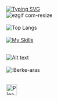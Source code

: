 [![Typing SVG](https://readme-typing-svg.demolab.com?font=Fira+Code&weight=900&size=22&pause=1000&color=8F04F7&center=true&vCenter=true&random=false&width=435&lines=Welcome+to+my+profile)](https://git.io/typing-svg)
<br>
![ezgif com-resize](https://github.com/Berke-aras/Berke-aras/assets/71926337/11ef1d06-94b5-419f-8bba-e230c1f297be)
<br><br>
![Top Langs](https://github-readme-stats.vercel.app/api/top-langs/?username=berke-aras&layout=compact)
<br><br>
[![My Skills](https://skillicons.dev/icons?i=python,html,css,bootstrap,scss,js,react,django,godot,unity,linux)](https://skillicons.dev)
<br><br>
<!--![Jokes Card](https://readme-jokes.vercel.app/api)
<br><br>-->
![Alt text](https://spotify-recently-played-readme.vercel.app/api?user=qi88qvroog8sjxbvopdqid9sp)
<br><br>
![:Berke-aras](https://count.getloli.com/get/@:Berke-aras)
<br><br>

<img src='https://github.com/Berke-aras/Berke-aras/blob/main/bocchi-the-rock-kita-ikuyo.gif' width="30px" title="BTR" alt="Please refresh the page if the meme doesn't show up.">


